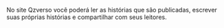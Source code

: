 No site Qzverso você poderá ler as histórias que são publicadas, escrever suas próprias histórias e compartilhar com seus leitores.
